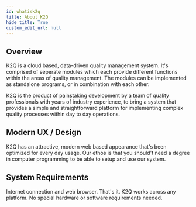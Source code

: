 ```yaml
---
id: whatisk2q
title: About K2Q
hide_title: True
custom_edit_url: null
---
```


## Overview

K2Q is a cloud based, data-driven quality management system. It's comprised of seperate modules which each provide different functions within the areas of quality management. The modules can be implemented as standalone programs, or in combination with each other.

K2Q is the product of painstaking development by a team of quality professionals with years of industry experience, to bring a system that provides a simple and straightforward platform for implementing complex quality processes within day to day operations. 

## Modern UX / Design

K2Q has an attractive, modern web based appearance that's been optimized for every day usage. Our ethos is that you should't need a degree in computer programming to be able to setup and use our system.

## System Requirements

Internet connection and web browser. That's it. K2Q works across any platform. No special hardware or software requirements needed.
